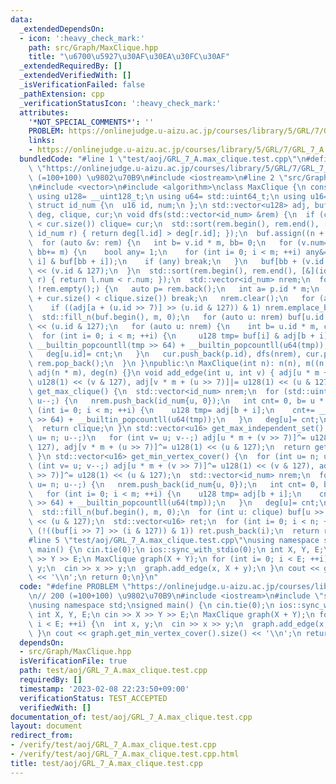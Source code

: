 ```yaml
---
data:
  _extendedDependsOn:
  - icon: ':heavy_check_mark:'
    path: src/Graph/MaxClique.hpp
    title: "\u6700\u5927\u30AF\u30EA\u30FC\u30AF"
  _extendedRequiredBy: []
  _extendedVerifiedWith: []
  _isVerificationFailed: false
  _pathExtension: cpp
  _verificationStatusIcon: ':heavy_check_mark:'
  attributes:
    '*NOT_SPECIAL_COMMENTS*': ''
    PROBLEM: https://onlinejudge.u-aizu.ac.jp/courses/library/5/GRL/7/GRL_7_A
    links:
    - https://onlinejudge.u-aizu.ac.jp/courses/library/5/GRL/7/GRL_7_A
  bundledCode: "#line 1 \"test/aoj/GRL_7_A.max_clique.test.cpp\"\n#define PROBLEM\
    \ \"https://onlinejudge.u-aizu.ac.jp/courses/library/5/GRL/7/GRL_7_A\"\n// 200\
    \ (=100+100) \u9802\u70B9\n#include <iostream>\n#line 2 \"src/Graph/MaxClique.hpp\"\
    \n#include <vector>\n#include <algorithm>\nclass MaxClique {\n const int n, m;\n\
    \ using u128= __uint128_t;\n using u64= std::uint64_t;\n using u16= std::uint16_t;\n\
    \ struct id_num {\n  u16 id, num;\n };\n std::vector<u128> adj, buf;\n std::vector<u16>\
    \ deg, clique, cur;\n void dfs(std::vector<id_num> &rem) {\n  if (clique.size()\
    \ < cur.size()) clique= cur;\n  std::sort(rem.begin(), rem.end(), [&](id_num l,\
    \ id_num r) { return deg[l.id] > deg[r.id]; });\n  buf.assign((n + 1) * m, 0);\n\
    \  for (auto &v: rem) {\n   int b= v.id * m, bb= 0;\n   for (v.num= 0;; ++v.num,\
    \ bb+= m) {\n    bool any= 1;\n    for (int i= 0; i < m; ++i) any&= !(adj[b +\
    \ i] & buf[bb + i]);\n    if (any) break;\n   }\n   buf[bb + (v.id >> 7)]|= u128(1)\
    \ << (v.id & 127);\n  }\n  std::sort(rem.begin(), rem.end(), [&](id_num l, id_num\
    \ r) { return l.num < r.num; });\n  std::vector<id_num> nrem;\n  for (nrem.reserve(rem.size());\
    \ !rem.empty();) {\n   auto p= rem.back();\n   int a= p.id * m;\n   if (p.num\
    \ + cur.size() < clique.size()) break;\n   nrem.clear();\n   for (auto u: rem)\n\
    \    if ((adj[a + (u.id >> 7)] >> (u.id & 127)) & 1) nrem.emplace_back(u);\n \
    \  std::fill_n(buf.begin(), m, 0);\n   for (auto u: nrem) buf[u.id >> 7]|= u128(1)\
    \ << (u.id & 127);\n   for (auto u: nrem) {\n    int b= u.id * m, cnt= 0;\n  \
    \  for (int i= 0; i < m; ++i) {\n     u128 tmp= buf[i] & adj[b + i];\n     cnt+=\
    \ __builtin_popcountll(tmp >> 64) + __builtin_popcountll(u64(tmp));\n    }\n \
    \   deg[u.id]= cnt;\n   }\n   cur.push_back(p.id), dfs(nrem), cur.pop_back(),\
    \ rem.pop_back();\n  }\n }\npublic:\n MaxClique(int n): n(n), m((n + 127) >> 7),\
    \ adj(n * m), deg(n) {}\n void add_edge(int u, int v) { adj[u * m + (v >> 7)]|=\
    \ u128(1) << (v & 127), adj[v * m + (u >> 7)]|= u128(1) << (u & 127); }\n std::vector<u16>\
    \ get_max_clique() {\n  std::vector<id_num> nrem;\n  for (std::uint16_t u= n;\
    \ u--;) {\n   nrem.push_back(id_num{u, 0});\n   int cnt= 0, b= u * m;\n   for\
    \ (int i= 0; i < m; ++i) {\n    u128 tmp= adj[b + i];\n    cnt+= __builtin_popcountll(tmp\
    \ >> 64) + __builtin_popcountll(u64(tmp));\n   }\n   deg[u]= cnt;\n  }\n  dfs(nrem);\n\
    \  return clique;\n }\n std::vector<u16> get_max_independent_set() {\n  for (int\
    \ u= n; u--;)\n   for (int v= u; v--;) adj[u * m + (v >> 7)]^= u128(1) << (v &\
    \ 127), adj[v * m + (u >> 7)]^= u128(1) << (u & 127);\n  return get_max_clique();\n\
    \ }\n std::vector<u16> get_min_vertex_cover() {\n  for (int u= n; u--;)\n   for\
    \ (int v= u; v--;) adj[u * m + (v >> 7)]^= u128(1) << (v & 127), adj[v * m + (u\
    \ >> 7)]^= u128(1) << (u & 127);\n  std::vector<id_num> nrem;\n  for (std::uint16_t\
    \ u= n; u--;) {\n   nrem.push_back(id_num{u, 0});\n   int cnt= 0, b= u * m;\n\
    \   for (int i= 0; i < m; ++i) {\n    u128 tmp= adj[b + i];\n    cnt+= __builtin_popcountll(tmp\
    \ >> 64) + __builtin_popcountll(u64(tmp));\n   }\n   deg[u]= cnt;\n  }\n  dfs(nrem);\n\
    \  std::fill_n(buf.begin(), m, 0);\n  for (int u: clique) buf[u >> 7]|= u128(1)\
    \ << (u & 127);\n  std::vector<u16> ret;\n  for (int i= 0; i < n; ++i)\n   if\
    \ (!((buf[i >> 7] >> (i & 127)) & 1)) ret.push_back(i);\n  return ret;\n }\n};\n\
    #line 5 \"test/aoj/GRL_7_A.max_clique.test.cpp\"\nusing namespace std;\nsigned\
    \ main() {\n cin.tie(0);\n ios::sync_with_stdio(0);\n int X, Y, E;\n cin >> X\
    \ >> Y >> E;\n MaxClique graph(X + Y);\n for (int i= 0; i < E; ++i) {\n  int x,\
    \ y;\n  cin >> x >> y;\n  graph.add_edge(x, X + y);\n }\n cout << graph.get_min_vertex_cover().size()\
    \ << '\\n';\n return 0;\n}\n"
  code: "#define PROBLEM \"https://onlinejudge.u-aizu.ac.jp/courses/library/5/GRL/7/GRL_7_A\"\
    \n// 200 (=100+100) \u9802\u70B9\n#include <iostream>\n#include \"src/Graph/MaxClique.hpp\"\
    \nusing namespace std;\nsigned main() {\n cin.tie(0);\n ios::sync_with_stdio(0);\n\
    \ int X, Y, E;\n cin >> X >> Y >> E;\n MaxClique graph(X + Y);\n for (int i= 0;\
    \ i < E; ++i) {\n  int x, y;\n  cin >> x >> y;\n  graph.add_edge(x, X + y);\n\
    \ }\n cout << graph.get_min_vertex_cover().size() << '\\n';\n return 0;\n}"
  dependsOn:
  - src/Graph/MaxClique.hpp
  isVerificationFile: true
  path: test/aoj/GRL_7_A.max_clique.test.cpp
  requiredBy: []
  timestamp: '2023-02-08 22:23:50+09:00'
  verificationStatus: TEST_ACCEPTED
  verifiedWith: []
documentation_of: test/aoj/GRL_7_A.max_clique.test.cpp
layout: document
redirect_from:
- /verify/test/aoj/GRL_7_A.max_clique.test.cpp
- /verify/test/aoj/GRL_7_A.max_clique.test.cpp.html
title: test/aoj/GRL_7_A.max_clique.test.cpp
---
```

